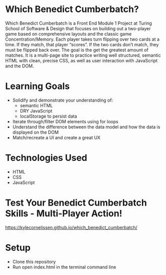 # Which Benedict Cumberbatch?
Which Benedict Cumberbatch is a Front End Module 1 Project at Turing School of Software & Design that focuses on building out a two-player game based on comprehensive layouts and the classic game Concentration/Memory. Each player takes turn flipping over two cards at a time. If they match, that player “scores”. If the two cards don’t match, they must be flipped back over. The goal is the get the greatest amount of matches. It is a multi-page site to practice writing well structured, semantic HTML with clean, precise CSS, as well as user interaction with JavaScript and the DOM.

# Learning Goals
- Solidify and demonstrate your understanding of:
  - semantic HTML
  - DRY JavaScript
  - localStorage to persist data
- Iterate through/filter DOM elements using for loops
- Understand the difference between the data model and how the data is displayed on the DOM
- Match/recreate a UI and create a great UX

# Technologies Used
- HTML
- CSS
- JavaScript

# Test Your Benedict Cumberbatch Skills - Multi-Player Action!
https://kylecornelissen.github.io/which_benedict_cumberbatch/

# Setup
- Clone this repository
- Run open index.html in the terminal command line
